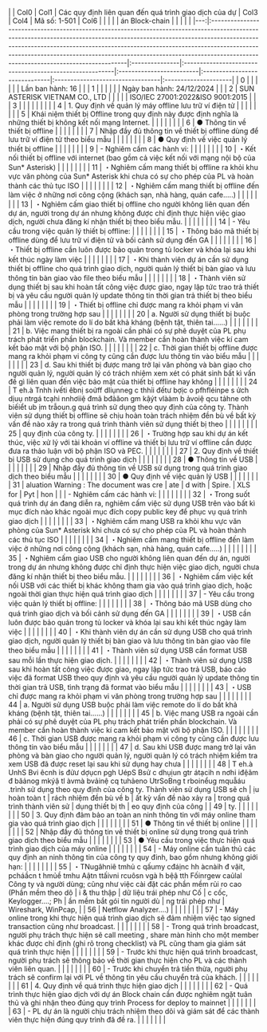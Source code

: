 |    | Col0                                                                                                                                                                                                                                                                                                                                                                        | Col1           | Các quy định liên quan đến quá trình giao dịch của dự   | Col3                     | Col4                          | Mã số: 1-501                     | Col6                 |
|    |                                                                                                                                                                                                                                                                                                                                                                             |                | án Block-chain                                          |                          |                               |                                  |                      |
|---:|:----------------------------------------------------------------------------------------------------------------------------------------------------------------------------------------------------------------------------------------------------------------------------------------------------------------------------------------------------------------------------|:---------------|:--------------------------------------------------------|:-------------------------|:------------------------------|:---------------------------------|:---------------------|
|  0 |                                                                                                                                                                                                                                                                                                                                                                             |                |                                                         |                          |                               | Lần ban hành: 16                 |                      |
|  1 |                                                                                                                                                                                                                                                                                                                                                                             |                |                                                         |                          |                               | Ngày ban hành: 24/12/2024        |                      |
|  2 | SUN ASTERISK VIETNAM CO., LTD                                                                                                                                                                                                                                                                                                                                               |                |                                                         |                          |                               | ISO/IEC 27001:2022&ISO 9001:2015 |                      |
|  3 |                                                                                                                                                                                                                                                                                                                                                                             |                |                                                         |                          |                               |                                  |                      |
|  4 | 1. Quy định về quản lý máy offline lưu trữ ví điện tử                                                                                                                                                                                                                                                                                                                       |                |                                                         |                          |                               |                                  |                      |
|  5 | Khái niệm thiết bị Offline trong quy định này được định nghĩa là những thiết bị không kết nối mạng Internet.                                                                                                                                                                                                                                                                |                |                                                         |                          |                               |                                  |                      |
|  6 | ● Thông tin về thiết bị offline                                                                                                                                                                                                                                                                                                                                             |                |                                                         |                          |                               |                                  |                      |
|  7 | Nhập đầy đủ thông tin về thiết bị offline dùng để lưu trữ ví điện tử theo biểu mẫu                                                                                                                                                                                                                                                                                          |                |                                                         |                          |                               |                                  |                      |
|  8 | ● Quy định về việc quản lý thiết bị offline                                                                                                                                                                                                                                                                                                                                 |                |                                                         |                          |                               |                                  |                      |
|  9 | - Nghiêm cấm các hành vi:                                                                                                                                                                                                                                                                                                                                                   |                |                                                         |                          |                               |                                  |                      |
| 10 | ・Kết nối thiết bị offline với internet (bao gồm cả việc kết nối với mạng nội bộ của Sun* Asterisk)                                                                                                                                                                                                                                                                         |                |                                                         |                          |                               |                                  |                      |
| 11 | ・Nghiêm cấm mang thiết bị offline ra khỏi khu vực văn phòng của Sun* Asterisk khi chưa có sự cho phép của PL và hoàn thành các thủ tục ISO                                                                                                                                                                                                                                 |                |                                                         |                          |                               |                                  |                      |
| 12 | ・Nghiêm cấm mang thiết bị offline đến làm việc ở những nơi công cộng (khách sạn, nhà hàng, quán cafe.....)                                                                                                                                                                                                                                                                 |                |                                                         |                          |                               |                                  |                      |
| 13 | ・Nghiêm cấm giao thiết bị offline cho người không liên quan đến dự án, người trong dự án nhưng không được chỉ định thực hiện việc giao dịch, người chưa đăng kí nhận thiết bị theo biểu mẫu.                                                                                                                                                                               |                |                                                         |                          |                               |                                  |                      |
| 14 | - Yêu cầu trong việc quản lý thiết bị offline:                                                                                                                                                                                                                                                                                                                              |                |                                                         |                          |                               |                                  |                      |
| 15 | ・Thông báo mã thiết bị offline dùng để lưu trữ ví điện tử và bối cảnh sử dụng đến GA                                                                                                                                                                                                                                                                                       |                |                                                         |                          |                               |                                  |                      |
| 16 | ・Thiết bị offline cần luôn được bảo quản trong tủ locker và khóa lại sau khi kết thúc ngày làm việc                                                                                                                                                                                                                                                                        |                |                                                         |                          |                               |                                  |                      |
| 17 | ・Khi thành viên dự án cần sử dụng thiết bị offline cho quá trình giao dịch, người quản lý thiết bị bàn giao và lưu thông tin bàn giao vào file theo biểu mẫu                                                                                                                                                                                                               |                |                                                         |                          |                               |                                  |                      |
| 18 | ・Thành viên sử dụng thiết bị sau khi hoàn tất công việc được giao, ngay lập tức trao trả thiết bị và yêu cầu người quản lý update thông tin thời gian trả thiết bị theo biểu mẫu                                                                                                                                                                                           |                |                                                         |                          |                               |                                  |                      |
| 19 | ・Thiết bị offline chỉ được mang ra khỏi phạm vi văn phòng trong trường hợp sau                                                                                                                                                                                                                                                                                             |                |                                                         |                          |                               |                                  |                      |
| 20 | a. Người sử dụng thiết bị buộc phải làm việc remote do lí do bất khả kháng (bệnh tật, thiên tai......)                                                                                                                                                                                                                                                                      |                |                                                         |                          |                               |                                  |                      |
| 21 | b. Việc mang thiết bị ra ngoài cần phải có sự phê duyệt của PL phụ trách phát triển phần blockchain. Và member cần hoàn thành việc kí cam kết bảo mật với bộ phận ISO.                                                                                                                                                                                                      |                |                                                         |                          |                               |                                  |                      |
| 22 | c. Thời gian thiết bị offline được mang ra khỏi phạm vi công ty cũng cần được lưu thông tin vào biểu mẫu                                                                                                                                                                                                                                                                    |                |                                                         |                          |                               |                                  |                      |
| 23 | d. Sau khi thiết bị được mang trở lại văn phòng và bàn giao cho người quản lý, người quản lý có trách nhiệm xem xét có phát sinh bất kì vấn đề gì liên quan đến việc bảo mật của thiết bị offline hay không                                                                                                                                                                 |                |                                                         |                          |                               |                                  |                      |
| 24 | T eh.à Tnhh ivếti êbnị soửff dliụnneg c thhỉi đếtư bợịc o pfhfléinpe s ửch dịuụ ntrgá tcạhi nnhơiiệ đmã bđảăon gm kậýt vlààm b ảvoiệ qcu tảhne oth biếiểt ub ịm trẫoun.g quá trình sử dụng theo quy định của công ty. Thành viên sử dụng thiết bị offline sẽ chịu hoàn toàn trách nhiệm đền bù về bất kỳ vấn đề nào xảy ra trong quá trình thành viên sử dụng thiết bị theo |                |                                                         |                          |                               |                                  |                      |
| 25 | quy định của công ty.                                                                                                                                                                                                                                                                                                                                                       |                |                                                         |                          |                               |                                  |                      |
| 26 | ・Trường hợp sau khi dự án kết thúc, việc xử lý với tài khoản ví offline và thiết bị lưu trữ ví offline cần được đưa ra thảo luận với bộ phận ISO và PEC.                                                                                                                                                                                                                   |                |                                                         |                          |                               |                                  |                      |
| 27 | 2. Quy định về thiết bị USB sử dụng cho quá trình giao dịch                                                                                                                                                                                                                                                                                                                 |                |                                                         |                          |                               |                                  |                      |
| 28 | ● Thông tin về USB                                                                                                                                                                                                                                                                                                                                                          |                |                                                         |                          |                               |                                  |                      |
| 29 | Nhập đầy đủ thông tin về USB sử dụng trong quá trình giao dịch theo biểu mẫu                                                                                                                                                                                                                                                                                                |                |                                                         |                          |                               |                                  |                      |
| 30 | ● Quy định về việc quản lý USB                                                                                                                                                                                                                                                                                                                                              |                |                                                         |                          |                               |                                  |                      |
| 31 | aluation Warning : The document was cre                                                                                                                                                                                                                                                                                                                                     | ate            | d with                                                  | Spire.                   | XLS for                       | Pyt                              | hon                  |
|    | - Nghiêm cấm các hành vi:                                                                                                                                                                                                                                                                                                                                                   |                |                                                         |                          |                               |                                  |                      |
| 32 | ・Trong suốt quá trình dự án đang diễn ra, nghiêm cấm việc sử dụng USB trên vào bất kì mục đích nào khác ngoài mục đích copy public key để phục vụ quá trình giao dịch                                                                                                                                                                                                      |                |                                                         |                          |                               |                                  |                      |
| 33 | ・Nghiêm cấm mang USB ra khỏi khu vực văn phòng của Sun* Asterisk khi chưa có sự cho phép của PL và hoàn thành các thủ tục ISO                                                                                                                                                                                                                                              |                |                                                         |                          |                               |                                  |                      |
| 34 | ・Nghiêm cấm mang thiết bị offline đến làm việc ở những nơi công cộng (khách sạn, nhà hàng, quán cafe.....)                                                                                                                                                                                                                                                                 |                |                                                         |                          |                               |                                  |                      |
| 35 | ・Nghiêm cấm giao USB cho người không liên quan đến dự án, người trong dự án nhưng không được chỉ định thực hiện việc giao dịch, người chưa đăng kí nhận thiết bị theo biểu mẫu.                                                                                                                                                                                            |                |                                                         |                          |                               |                                  |                      |
| 36 | ・Nghiêm cấm việc kết nối USB với các thiết bị khác không tham gia vào quá trình giao dịch, hoặc ngoài thời gian thực hiện quá trình giao dịch                                                                                                                                                                                                                              |                |                                                         |                          |                               |                                  |                      |
| 37 | - Yêu cầu trong việc quản lý thiết bị offline:                                                                                                                                                                                                                                                                                                                              |                |                                                         |                          |                               |                                  |                      |
| 38 | ・Thông báo mã USB dùng cho quá trình giao dịch và bối cảnh sử dụng đến GA                                                                                                                                                                                                                                                                                                  |                |                                                         |                          |                               |                                  |                      |
| 39 | ・USB cần luôn được bảo quản trong tủ locker và khóa lại sau khi kết thúc ngày làm việc                                                                                                                                                                                                                                                                                     |                |                                                         |                          |                               |                                  |                      |
| 40 | ・Khi thành viên dự án cần sử dụng USB cho quá trình giao dịch, người quản lý thiết bị bàn giao và lưu thông tin bàn giao vào file theo biểu mẫu                                                                                                                                                                                                                            |                |                                                         |                          |                               |                                  |                      |
| 41 | ・Thành viên sử dụng USB cần format USB sau mỗi lần thực hiện giao dịch.                                                                                                                                                                                                                                                                                                    |                |                                                         |                          |                               |                                  |                      |
| 42 | ・Thành viên sử dụng USB sau khi hoàn tất công việc được giao, ngay lập tức trao trả USB, báo cáo việc đã format USB theo quy định và yêu cầu người quản lý update thông tin thời gian trả USB, tình trạng đã format vào biểu mẫu                                                                                                                                           |                |                                                         |                          |                               |                                  |                      |
| 43 | ・USB chỉ được mang ra khỏi phạm vi văn phòng trong trường hợp sau                                                                                                                                                                                                                                                                                                          |                |                                                         |                          |                               |                                  |                      |
| 44 | a. Người sử dụng USB buộc phải làm việc remote do lí do bất khả kháng (bệnh tật, thiên tai......)                                                                                                                                                                                                                                                                           |                |                                                         |                          |                               |                                  |                      |
| 45 | b. Việc mang USB ra ngoài cần phải có sự phê duyệt của PL phụ trách phát triển phần blockchain. Và member cần hoàn thành việc kí cam kết bảo mật với bộ phận ISO.                                                                                                                                                                                                           |                |                                                         |                          |                               |                                  |                      |
| 46 | c. Thời gian USB được mang ra khỏi phạm vi công ty cũng cần được lưu thông tin vào biểu mẫu                                                                                                                                                                                                                                                                                 |                |                                                         |                          |                               |                                  |                      |
| 47 | d. Sau khi USB được mang trở lại văn phòng và bàn giao cho người quản lý, người quản lý có trách nhiệm kiểm tra xem USB đã được reset lại sau khi sử dụng hay chưa                                                                                                                                                                                                          |                |                                                         |                          |                               |                                  |                      |
| 48 | T eh.à UnhS Bvi êcnh ỉs đửư dợụcn pgh UépS Bsử c dhụịun gtr átạcih n nơhi iđệãm đ băảnog mkýậ tl àvmà bvảinệ cq tuhảeno UtrSoBng t rboinểug mquẫáu .trình sử dụng theo quy định của công ty. Thành viên sử dụng USB sẽ ch                                                                                                                                                   | ịu hoàn toàn t | rách nhiệm đền bù về b                                  | ất kỳ vấn đề nào xảy ra  | trong quá trình thành viên sử | dụng thiết bị th                 | eo quy định của công |
| 49 | ty.                                                                                                                                                                                                                                                                                                                                                                         |                |                                                         |                          |                               |                                  |                      |
| 50 | 3. Quy định đảm bảo an toàn an ninh thông tin với máy online tham gia vào quá trình giao dịch                                                                                                                                                                                                                                                                               |                |                                                         |                          |                               |                                  |                      |
| 51 | ● Thông tin về thiết bị online                                                                                                                                                                                                                                                                                                                                              |                |                                                         |                          |                               |                                  |                      |
| 52 | Nhập đầy đủ thông tin về thiết bị online sử dụng trong quá trình giao dịch theo biểu mẫu                                                                                                                                                                                                                                                                                    |                |                                                         |                          |                               |                                  |                      |
| 53 | ● Yêu cầu trong việc thực hiện quá trình giao dịch của máy online                                                                                                                                                                                                                                                                                                           |                |                                                         |                          |                               |                                  |                      |
| 54 | - Máy online cần tuân thủ các quy định an ninh thông tin của công ty quy đinh, bao gồm nhưng không giới hạn:                                                                                                                                                                                                                                                                |                |                                                         |                          |                               |                                  |                      |
| 55 | ・TNugâhniê tmhủ c qấumy cđáịnc hh àcnàih đ vặit, pcháầcn t hmủề tmhu Aậtn ttấivni rcuôsn vgà h bệậ tth Fốinrgew caủlal Công ty và người dùng; cũng như việc cài đặt các phần mềm rủi ro cao (Phần mềm theo dõ                                                                                                                                                              | i & thu thập   | dữ liệu trái phép như Cố                                | c cốc, Keylogger....; Ph | ần mềm bắt gói tin người dù   | ng trái phép như                 | Wireshark, WinPcap,  |
| 56 | Netflow Analyzer....)                                                                                                                                                                                                                                                                                                                                                       |                |                                                         |                          |                               |                                  |                      |
| 57 | - Máy online trong khi thực hiện quá trình giao dịch sẽ đảm nhiệm việc tạo signed transaction cũng như broadcast.                                                                                                                                                                                                                                                           |                |                                                         |                          |                               |                                  |                      |
| 58 | - Trong quá trình broadcast, người phụ trách thực hiện sẽ call meeting , share màn hình cho một member khác được chỉ định (ghi rõ trong checklist) và PL cũng tham gia giám sát quá trình thực hiện                                                                                                                                                                         |                |                                                         |                          |                               |                                  |                      |
| 59 | - Trước khi thực hiện quá trình broadcast, người phụ trách sẽ thông báo về thời gian thực hiện cho PL và các thành viên liên quan.                                                                                                                                                                                                                                          |                |                                                         |                          |                               |                                  |                      |
| 60 | - Trước khi chuyển trả tiền thừa, người phụ trách sẽ confirm lại với PL về thông tin yêu cầu chuyển trả của khách.                                                                                                                                                                                                                                                          |                |                                                         |                          |                               |                                  |                      |
| 61 | 4. Quy định về quá trình thực hiện giao dịch                                                                                                                                                                                                                                                                                                                                |                |                                                         |                          |                               |                                  |                      |
| 62 | - Quá trình thực hiện giao dịch với dự án Block chain cần được nghiêm ngặt tuân thủ và ghi nhận theo đúng quy trình Process for deploy to mainnet                                                                                                                                                                                                                           |                |                                                         |                          |                               |                                  |                      |
| 63 | - PL dự án là người chịu trách nhiệm theo dõi và giám sát để các thành viên thực hiện đúng quy trình đã đề ra.                                                                                                                                                                                                                                                              |                |                                                         |                          |                               |                                  |                      |